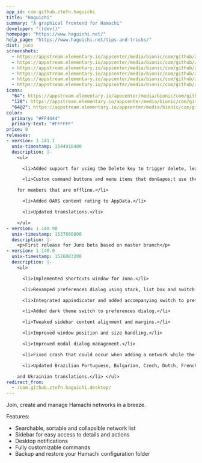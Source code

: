 ```yaml
---
app_id: com.github.ztefn.haguichi
title: "Haguichi"
summary: "A graphical frontend for Hamachi"
developer: "((dev))"
homepage: "https://www.haguichi.net/"
help_page: "https://www.haguichi.net/tips-and-tricks/"
dist: juno
screenshots:
  - https://appstream.elementary.io/appcenter/media/bionic/com/github/ztefn.haguichi/CC4361B08F423DE67239FBEE1E0CEE75/screenshots/image-1_orig.png
  - https://appstream.elementary.io/appcenter/media/bionic/com/github/ztefn.haguichi/CC4361B08F423DE67239FBEE1E0CEE75/screenshots/image-2_orig.png
  - https://appstream.elementary.io/appcenter/media/bionic/com/github/ztefn.haguichi/CC4361B08F423DE67239FBEE1E0CEE75/screenshots/image-3_orig.png
  - https://appstream.elementary.io/appcenter/media/bionic/com/github/ztefn.haguichi/CC4361B08F423DE67239FBEE1E0CEE75/screenshots/image-4_orig.png
  - https://appstream.elementary.io/appcenter/media/bionic/com/github/ztefn.haguichi/CC4361B08F423DE67239FBEE1E0CEE75/screenshots/image-5_orig.png
  - https://appstream.elementary.io/appcenter/media/bionic/com/github/ztefn.haguichi/CC4361B08F423DE67239FBEE1E0CEE75/screenshots/image-6_orig.png
icons:
  "64": https://appstream.elementary.io/appcenter/media/bionic/com/github/ztefn.haguichi/CC4361B08F423DE67239FBEE1E0CEE75/icons/64x64/com.github.ztefn.haguichi_com.github.ztefn.haguichi.png
  "128": https://appstream.elementary.io/appcenter/media/bionic/com/github/ztefn.haguichi/CC4361B08F423DE67239FBEE1E0CEE75/icons/128x128/com.github.ztefn.haguichi_com.github.ztefn.haguichi.png
  "64@2": https://appstream.elementary.io/appcenter/media/bionic/com/github/ztefn.haguichi/CC4361B08F423DE67239FBEE1E0CEE75/icons/64x64@2/com.github.ztefn.haguichi_com.github.ztefn.haguichi.png
color:
  primary: "#FF4444"
  primary-text: "#FFFFFF"
price: 0
releases:
- version: 1.141.1
  unix-timestamp: 1544918400
  description: |-
    <ul>

      <li>Added support for using the Delete key to trigger delete, leave and evict actions.</li>

      <li>Custom command buttons and menu items that don&apos;t use the %A address variable are not shown greyed out anymore

    for members that are offline.</li>

      <li>Added OARS content rating to AppData.</li>

      <li>Updated translations.</li>

    </ul>
- version: 1.140.90
  unix-timestamp: 1537660800
  description: |-
    <p>First release for Juno beta based on master branch</p>
- version: 1.140.0
  unix-timestamp: 1526083200
  description: |-
    <ul>

      <li>Implemented shortcuts window for Juno.</li>

      <li>Revamped preferences dialog using stack, list box and switch widgets.</li>

      <li>Integrated appindicator and added accompanying switch to preferences dialog.</li>

      <li>Added dark theme switch to preferences dialog.</li>

      <li>Tweaked sidebar content alignment and margins.</li>

      <li>Improved window position and size handling.</li>

      <li>Improved modal dialog management.</li>

      <li>Fixed crash that could occur when adding a network while the network list was being filtered.</li>

      <li>Updated Brazilian Portuguese, Bulgarian, Czech, Dutch, French, Italian, Polish, Slovak, Spanish, Swedish, Turkish

    and Ukrainian translations.</li> </ul>
redirect_from:
  - /com.github.ztefn.haguichi.desktop/
---
```


<p>Join, create and manage Hamachi networks in a breeze.</p>
<p>Features:</p>
<ul>
  <li>Searchable, sortable and collapsible network list</li>
  <li>Sidebar for easy access to details and actions</li>
  <li>Desktop notifications</li>
  <li>Fully customizable commands</li>
  <li>Backup and restore your Hamachi configuration folder</li>
</ul>